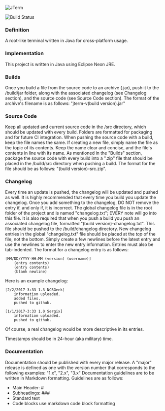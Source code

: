 ![JTerm](https://sergix.github.io/img/jterm.png)

![Build Status](https://travis-ci.org/Sergix/JTerm.svg?branch=master)

### Definition
A root-like terminal written in Java for cross-platform usage.

### Implementation
This project is written in Java using Eclipse Neon JRE.

### Builds
Once you build a file from the source code to an archive (.jar), push it to the /build/jar folder, along with the associated changelog (see Changelog section), and the source code (see Source Code section).
The format of the archive's filename is as follows: "jterm-v(build version).jar"

### Source Code
Keep all updated and current source code in the /src directory, which should be updated with every build.
Folders are formatted for packaging and for future CI integration.
When pushing the source code with a build, keep the file names the same. If creating a new file, simply name the file as the topic of its contents. Keep the name clear and concise, and the file's contents in line with its name.
As mentioned in the "Builds" section, package the source code with every build into a ".zip" file that should be placed in the /build/src directory when pushing a build.
The format for the file should be as follows: "(build version)-src.zip".

### Changelog
Every time an update is pushed, the changelog will be updated and pushed as well.
It is highly recommended that every time you build you update the changelog. Once you add something to the changelog, DO NOT remove the entry if, and only if, it is incorrect.
The global changelog file is in the root folder of the project and is named "changelog.txt"; EVERY note will go into this file. It is also required that when you push a build you push an associated changelog file, formatted "(build version)-changelog.txt". This file should be pushed to the /build/changelog directory.
New changelog entries in the global "changelog.txt" file should be placed at the _top_ of the file, not the bottom. Simply create a few newlines before the latest entry and use the newlines to enter the new entry information. Entries must also be tab-indented.
The format for a changelog entry is as follows:
```
[MM/DD/YYYY-HH:MM (version) (username)]   
	(entry contents)   
	(entry contents)  
	(blank newline)  
```
Here is an example changelog:  
```
[2/2/2017-3:33 1.3 NCSGeek]     
	information uploaded.   
	added files.   
	pushed to github.   

[1/1/2017-3:33 1.0 Sergix]     
	information uploaded.  
	pushed to github.  

```
Of course, a real changelog would be more descriptive in its entries.

Timestamps should be in 24-hour (aka military) time.

### Documentation
Documentation should be published with every major release.
A "major" release is defined as one with the version number that corresponds to the following examples: "1.x", "2.x", "3.x"
Documentation guidelines are to be written in Markdown formatting. Guidelines are as follows:

- Main Header: \#
- Subheadings: \#\#\#
- Standard text
- Code blocks use markdown code block formatting
